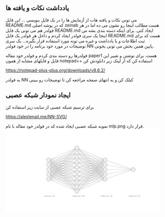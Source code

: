 


## یادداشت نکات و یافته ها

می تونی نکات و یافته هات از آزمایش ها را در یک فایل بنویسی ... این فایل README.md که در پوشه اصلی zeinab هست مطالب اینجا رو نشون می ده اما در هر فولدر هم می تونی یک فایل README.md ایجاد کنی. برای اینکه دسته بندی بشه من اینجا یک سری فولدر ایجاد کردم و داخل هر فولدر یک فایل README.md هست که برای ثبت اطلاعات و یا یادداشت و غیره می تونه مورد استفاده قرار بگیره... یک سری توضیحات در مورد خود برنامه را در خود فولدر NN پایین همین بخش می تونی بخونی.

فولدرها رو دسته بندی کردم و فولدر خود مقاله paper1 هست. برای نوشتن و تغییر این فایل و فایلهای مشابه از همون notepad++ استفاده کن که از لینک زیر دانلودش کن

https://notepad-plus-plus.org/downloads/v8.6.2/


به فولدر NN کیلک کن و به انتهای صفحه مراجعه کن تا توضیحات رو ببینی


## ایجاد نمودار شبکه عصبی
برای ترسیم شبکه عصبی از سایت زیر استفاده کن

https://alexlenail.me/NN-SVG/

نمونه شبکه عصبی ایجاد شده که در فولدر خود مقاله با نام mlp.png قرار دارد.
![alt text](paper1/mlp.png "Title")

